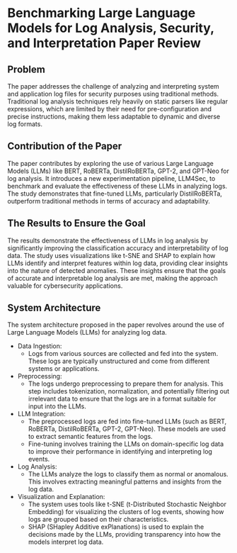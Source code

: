 # Benchmarking Large Language Models for Log Analysis, Security, and Interpretation Paper Review

## Problem
The paper addresses the challenge of analyzing and interpreting system and application log files for security purposes using traditional methods. Traditional log analysis techniques rely heavily on static parsers like regular expressions, which are limited by their need for pre-configuration and precise instructions, making them less adaptable to dynamic and diverse log formats.

## Contribution of the Paper
The paper contributes by exploring the use of various Large Language Models (LLMs) like BERT, RoBERTa, DistilRoBERTa, GPT-2, and GPT-Neo for log analysis. It introduces a new experimentation pipeline, LLM4Sec, to benchmark and evaluate the effectiveness of these LLMs in analyzing logs. The study demonstrates that fine-tuned LLMs, particularly DistilRoBERTa, outperform traditional methods in terms of accuracy and adaptability.


## The Results to Ensure the Goal
The results demonstrate the effectiveness of LLMs in log analysis by significantly improving the classification accuracy and interpretability of log data. The study uses visualizations like t-SNE and SHAP to explain how LLMs identify and interpret features within log data, providing clear insights into the nature of detected anomalies. These insights ensure that the goals of accurate and interpretable log analysis are met, making the approach valuable for cybersecurity applications.

## System Architecture
The system architecture proposed in the paper revolves around the use of Large Language Models (LLMs) for analyzing log data.
- Data Ingestion:
  - Logs from various sources are collected and fed into the system. These logs are typically unstructured and come from different systems or applications.
- Preprocessing:
  - The logs undergo preprocessing to prepare them for analysis. This step includes tokenization, normalization, and potentially filtering out irrelevant data to ensure that the logs are in a format suitable for input into the LLMs.
- LLM Integration:
  - The preprocessed logs are fed into fine-tuned LLMs (such as BERT, RoBERTa, DistilRoBERTa, GPT-2, GPT-Neo). These models are used to extract semantic features from the logs.
  - Fine-tuning involves training the LLMs on domain-specific log data to improve their performance in identifying and interpreting log events.
- Log Analysis:
  - The LLMs analyze the logs to classify them as normal or anomalous. This involves extracting meaningful patterns and insights from the log data.
- Visualization and Explanation:
  - The system uses tools like t-SNE (t-Distributed Stochastic Neighbor Embedding) for visualizing the clusters of log events, showing how logs are grouped based on their characteristics.
  - SHAP (SHapley Additive exPlanations) is used to explain the decisions made by the LLMs, providing transparency into how the models interpret log data.
    
  
